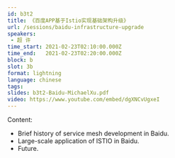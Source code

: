 ```yaml
---
id: b3t2
title: 《百度APP基于Istio实现基础架构升级》
url: /sessions/baidu-infrastructure-upgrade
speakers:
 - 超 许
time_start: 2021-02-23T02:10:00.000Z
time_end:   2021-02-23T02:20:00.000Z
block: b
slot: 3b
format: lightning
language: chinese
tags:
slides: b3t2-Baidu-MichaelXu.pdf
video: https://www.youtube.com/embed/dgXNCvUgxeI
---
```


Content:
 - Brief history of service mesh development in Baidu.
 - Large-scale application of ISTIO in Baidu.
 - Future.

